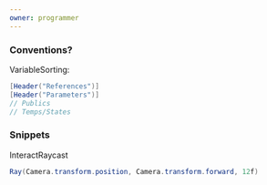```yaml
---
owner: programmer
---
```

### Conventions?
VariableSorting:
```cs
[Header("References")]
[Header("Parameters")]
// Publics
// Temps/States
```

### Snippets
InteractRaycast
```cs
Ray(Camera.transform.position, Camera.transform.forward, 12f)
```


